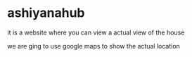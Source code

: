 # ashiyanahub
<p>it is a website where you can view a actual view of the house </p>
<p>we are ging to use google maps to show the actual location </p>
